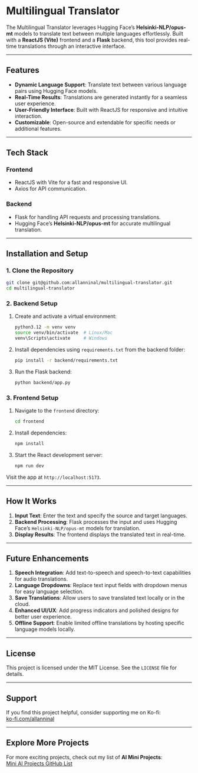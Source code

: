 
# Multilingual Translator

The Multilingual Translator leverages Hugging Face’s **Helsinki-NLP/opus-mt** models to translate text between multiple languages effortlessly. Built with a **ReactJS (Vite)** frontend and a **Flask** backend, this tool provides real-time translations through an interactive interface.

---

## Features

- **Dynamic Language Support**: Translate text between various language pairs using Hugging Face models.
- **Real-Time Results**: Translations are generated instantly for a seamless user experience.
- **User-Friendly Interface**: Built with ReactJS for responsive and intuitive interaction.
- **Customizable**: Open-source and extendable for specific needs or additional features.

---

## Tech Stack

### **Frontend**
- ReactJS with Vite for a fast and responsive UI.
- Axios for API communication.

### **Backend**
- Flask for handling API requests and processing translations.
- Hugging Face’s **Helsinki-NLP/opus-mt** for accurate multilingual translation.

---

## Installation and Setup

### 1. Clone the Repository
```bash
git clone git@github.com:allanninal/multilingual-translator.git
cd multilingual-translator
```

### 2. Backend Setup
1. Create and activate a virtual environment:
   ```bash
   python3.12 -m venv venv
   source venv/bin/activate  # Linux/Mac
   venv\Scripts\activate     # Windows
   ```

2. Install dependencies using `requirements.txt` from the backend folder:
   ```bash
   pip install -r backend/requirements.txt
   ```

3. Run the Flask backend:
   ```bash
   python backend/app.py
   ```

### 3. Frontend Setup
1. Navigate to the `frontend` directory:
   ```bash
   cd frontend
   ```

2. Install dependencies:
   ```bash
   npm install
   ```

3. Start the React development server:
   ```bash
   npm run dev
   ```

Visit the app at `http://localhost:5173`.

---

## How It Works

1. **Input Text**: Enter the text and specify the source and target languages.
2. **Backend Processing**: Flask processes the input and uses Hugging Face’s `Helsinki-NLP/opus-mt` models for translation.
3. **Display Results**: The frontend displays the translated text in real-time.

---

## Future Enhancements

1. **Speech Integration**: Add text-to-speech and speech-to-text capabilities for audio translations.
2. **Language Dropdowns**: Replace text input fields with dropdown menus for easy language selection.
3. **Save Translations**: Allow users to save translated text locally or in the cloud.
4. **Enhanced UI/UX**: Add progress indicators and polished designs for better user experience.
5. **Offline Support**: Enable limited offline translations by hosting specific language models locally.

---

## License

This project is licensed under the MIT License. See the `LICENSE` file for details.

---

## Support

If you find this project helpful, consider supporting me on Ko-fi:  
[ko-fi.com/allanninal](https://ko-fi.com/allanninal)

---

## Explore More Projects

For more exciting projects, check out my list of **AI Mini Projects**:  
[Mini AI Projects GitHub List](https://github.com/stars/allanninal/lists/mini-ai-projects)
